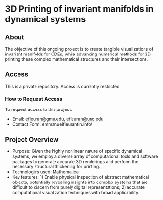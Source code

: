 # 3D Printing of invariant manifolds in dynamical systems

## About
The objective of this ongoing project is to create tangible visualizations of invariant manifolds for ODEs, while advancing numerical methods for 3D printing these complex mathematical structures and their intersections.

## Access
This is a private repository. Access is currently restricted

### How to Request Access
To request access to this project:
- Email: efleuran@gmu.edu, efleuran@unc.edu
- Contact Form: emmanuelfleurantin.info/

## Project Overview
- Purpose: Given the highly nonlinear nature of specific dynamical systems, we employ a diverse array of computational tools and software packages to generate accurate 3D renderings and perform the necessary structural thickening for printing.
- Technologies used: Mathematica
- Key features: 1) Enable physical inspection of abstract mathematical objects, potentially revealing insights into complex systems that are difficult to discern from purely digital representations; 2) accurate computational visualization techniques with broad applicability.
